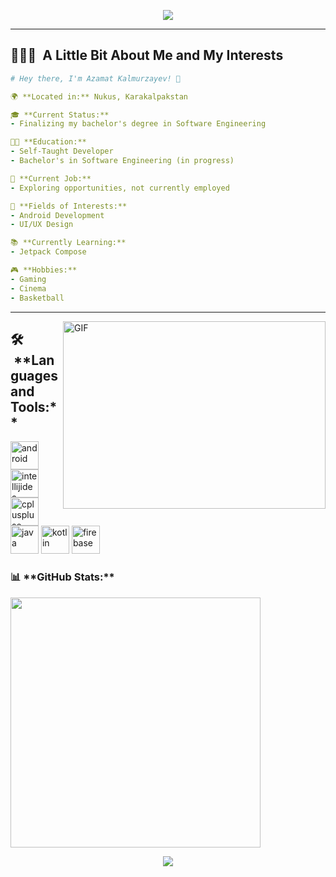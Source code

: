 <p align="center">
  <img src="https://capsule-render.vercel.app/api?type=waving&color=gradient&text=Hello!&height=100&section=header"/>
</p>

---

<h2> 👨🏻‍💻 &nbsp;A Little Bit About Me and My Interests</h2>

```yaml
# Hey there, I'm Azamat Kalmurzayev! 👋

🌍 **Located in:** Nukus, Karakalpakstan

🎓 **Current Status:**
- Finalizing my bachelor's degree in Software Engineering

👨‍💻 **Education:**
- Self-Taught Developer
- Bachelor's in Software Engineering (in progress)

💼 **Current Job:**
- Exploring opportunities, not currently employed

🚀 **Fields of Interests:**
- Android Development
- UI/UX Design

📚 **Currently Learning:**
- Jetpack Compose

🎮 **Hobbies:**
- Gaming
- Cinema
- Basketball

```
  
---  

<img align="right" alt="GIF" src="https://github.com/abhisheknaiidu/abhisheknaiidu/blob/master/code.gif?raw=true" width="420" height="300" />

<h2> 🛠️ &nbsp;**Languages and Tools:**</h2>
<p align="left">
<img src="https://cdn.jsdelivr.net/gh/devicons/devicon/icons/androidstudio/androidstudio-original.svg" alt="android" width="45" height="45"/>

<img src="https://cdn.jsdelivr.net/gh/devicons/devicon/icons/intellij/intellij-original.svg" alt="intellijidea" width="45" height="45"/>          
 
<img src="https://cdn.jsdelivr.net/gh/devicons/devicon/icons/cplusplus/cplusplus-original.svg" alt="cpluspluse" width="45" height="45" />      
          
<img src="https://cdn.jsdelivr.net/gh/devicons/devicon/icons/java/java-original.svg" alt="java" width="45" height="45"/>
  
<img src="https://cdn.jsdelivr.net/gh/devicons/devicon/icons/kotlin/kotlin-original.svg" alt="kotlin" width="45" height="45" />

<img src="https://cdn.jsdelivr.net/gh/devicons/devicon/icons/firebase/firebase-plain.svg" alt="firebase" width="45" height="45"/>       

</p>

<h3>📊&nbsp;**GitHub Stats:**</h3>
<div align="left"> 
  <img src="https://github-readme-stats.vercel.app/api?username=azadevs&show_icons=true&private_count=false&theme=dark" width="400"/>
</div>

<p align="center">
  <img src="https://capsule-render.vercel.app/api?type=waving&color=gradient&height=100&section=footer"/>
</p> 

